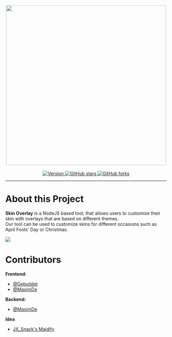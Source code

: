 <div align="center">
  <img src="https://github.com/ToiletDevelopment/Skin-Overlay/assets/77403194/d774ce1f-4166-49e9-887a-56d13d0da432" width="500px"">
</div>
<br>
<div align="center">
    <a href="https://github.com/ToiletDevelopment/Skin-Overlay/blob/main/LICENSE.md">
      <img src="https://img.shields.io/badge/LICENSE-FFFFFF" alt="Version">
    </a>
      <a href="https://github.com/ToiletDevelopment/Skin-Overlay/stargazers">
         <img alt="GitHub stars" src="https://img.shields.io/github/stars/ToiletDevelopment/Skin-Overlay">
      </a>
     <a href="https://github.com/ToiletDevelopment/Skin-Overlay/forks">
        <img alt="GitHub forks" src="https://img.shields.io/github/forks/ToiletDevelopment/Skin-Overlay">
     </a>
</div>

---

# About this Project
**Skin Overlay** is a NodeJS based tool, that allows users to customize their skin with overlays that are based on different themes.  
Our tool can be used to customize skins for different occasions such as April Fools' Day or Christmas.

<img src="https://github.com/ToiletDevelopment/Skin-Overlay/assets/114857048/2596731e-b4d8-47fa-899c-767fc070e9ea">

# Contributors
**Frontend:**
- [@Gebuildet](https://github.com/gebuildet)
- [@MaximDe](https://github.com/max1mde)
  
**Backend:**
- [@MaximDe](https://github.com/max1mde)

**Idea**
- [JX_Snack's Maidify](https://link.snackbag.net/maidify)
